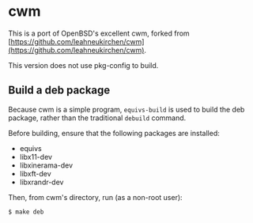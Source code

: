 # cwm

This is a port of OpenBSD's excellent cwm, forked from [https://github.com/leahneukirchen/cwm](https://github.com/leahneukirchen/cwm).

This version does not use pkg-config to build.

## Build a deb package

Because cwm is a simple program, `equivs-build` is used to build
the deb package, rather than the traditional `debuild` command.

Before building, ensure that the following packages are installed:

* equivs
* libx11-dev
* libxinerama-dev
* libxft-dev
* libxrandr-dev

Then, from cwm's directory, run (as a non-root user):

```
$ make deb
```


